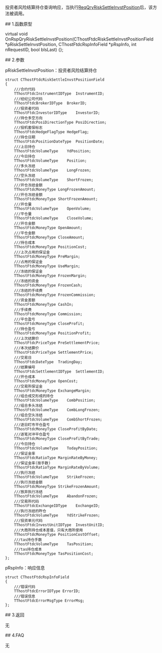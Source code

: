 <p>投资者风险结算持仓查询响应，当执行<a href="../../CTHOSTFTDCTRADERSPI/REQQRYRISKSETTLEINVSTPOSITION/">ReqQryRiskSettleInvstPosition</a>后，该方法被调用。</p>
<span class="anchor" id="2d88e1e4-5a39-4890-b41b-634158487ba0"></span>
## 1.函数原型
<p>virtual void OnRspQryRiskSettleInvstPosition(CThostFtdcRiskSettleInvstPositionField *pRiskSettleInvstPosition, CThostFtdcRspInfoField *pRspInfo, int nRequestID, bool bIsLast) {};</p>
<span class="anchor" id="42a811a0-bfd6-4728-8013-342e4b84429e"></span>
## 2.参数
<p>pRiskSettleInvstPosition：投资者风险结算持仓</p>
<pre><code>struct CThostFtdcRiskSettleInvstPositionField
{
    ///合约代码
    TThostFtdcInstrumentIDType  InstrumentID;
    ///经纪公司代码
    TThostFtdcBrokerIDType  BrokerID;
    ///投资者代码
    TThostFtdcInvestorIDType    InvestorID;
    ///持仓多空方向
    TThostFtdcPosiDirectionType PosiDirection;
    ///投机套保标志
    TThostFtdcHedgeFlagType HedgeFlag;
    ///持仓日期
    TThostFtdcPositionDateType  PositionDate;
    ///上日持仓
    TThostFtdcVolumeType    YdPosition;
    ///今日持仓
    TThostFtdcVolumeType    Position;
    ///多头冻结
    TThostFtdcVolumeType    LongFrozen;
    ///空头冻结
    TThostFtdcVolumeType    ShortFrozen;
    ///开仓冻结金额
    TThostFtdcMoneyType LongFrozenAmount;
    ///开仓冻结金额
    TThostFtdcMoneyType ShortFrozenAmount;
    ///开仓量
    TThostFtdcVolumeType    OpenVolume;
    ///平仓量
    TThostFtdcVolumeType    CloseVolume;
    ///开仓金额
    TThostFtdcMoneyType OpenAmount;
    ///平仓金额
    TThostFtdcMoneyType CloseAmount;
    ///持仓成本
    TThostFtdcMoneyType PositionCost;
    ///上次占用的保证金
    TThostFtdcMoneyType PreMargin;
    ///占用的保证金
    TThostFtdcMoneyType UseMargin;
    ///冻结的保证金
    TThostFtdcMoneyType FrozenMargin;
    ///冻结的资金
    TThostFtdcMoneyType FrozenCash;
    ///冻结的手续费
    TThostFtdcMoneyType FrozenCommission;
    ///资金差额
    TThostFtdcMoneyType CashIn;
    ///手续费
    TThostFtdcMoneyType Commission;
    ///平仓盈亏
    TThostFtdcMoneyType CloseProfit;
    ///持仓盈亏
    TThostFtdcMoneyType PositionProfit;
    ///上次结算价
    TThostFtdcPriceType PreSettlementPrice;
    ///本次结算价
    TThostFtdcPriceType SettlementPrice;
    ///交易日
    TThostFtdcDateType  TradingDay;
    ///结算编号
    TThostFtdcSettlementIDType  SettlementID;
    ///开仓成本
    TThostFtdcMoneyType OpenCost;
    ///交易所保证金
    TThostFtdcMoneyType ExchangeMargin;
    ///组合成交形成的持仓
    TThostFtdcVolumeType    CombPosition;
    ///组合多头冻结
    TThostFtdcVolumeType    CombLongFrozen;
    ///组合空头冻结
    TThostFtdcVolumeType    CombShortFrozen;
    ///逐日盯市平仓盈亏
    TThostFtdcMoneyType CloseProfitByDate;
    ///逐笔对冲平仓盈亏
    TThostFtdcMoneyType CloseProfitByTrade;
    ///今日持仓
    TThostFtdcVolumeType    TodayPosition;
    ///保证金率
    TThostFtdcRatioType MarginRateByMoney;
    ///保证金率(按手数)
    TThostFtdcRatioType MarginRateByVolume;
    ///执行冻结
    TThostFtdcVolumeType    StrikeFrozen;
    ///执行冻结金额
    TThostFtdcMoneyType StrikeFrozenAmount;
    ///放弃执行冻结
    TThostFtdcVolumeType    AbandonFrozen;
    ///交易所代码
    TThostFtdcExchangeIDType    ExchangeID;
    ///执行冻结的昨仓
    TThostFtdcVolumeType    YdStrikeFrozen;
    ///投资单元代码
    TThostFtdcInvestUnitIDType  InvestUnitID;
    ///大商所持仓成本差值，只有大商所使用
    TThostFtdcMoneyType PositionCostOffset;
    ///tas持仓手数
    TThostFtdcVolumeType    TasPosition;
    ///tas持仓成本
    TThostFtdcMoneyType TasPositionCost;
};
</code></pre>
<p>pRspInfo：响应信息</p>
<pre><code>struct CThostFtdcRspInfoField
{
    ///错误代码
    TThostFtdcErrorIDType ErrorID;
    ///错误信息
    TThostFtdcErrorMsgType ErrorMsg;
};
</code></pre>
<span class="anchor" id="2144ca9c-5575-4c53-9251-9e4d36af69d8"></span>
## 3.返回
<p>无</p>
<span class="anchor" id="78e4dc8b-d5cc-46d0-b060-65abe0915303"></span>
## 4.FAQ
<p>无</p>
